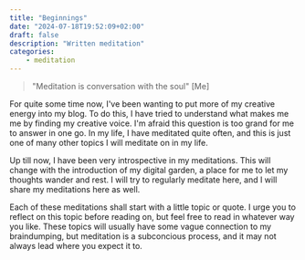 ```yaml
---
title: "Beginnings"
date: "2024-07-18T19:52:09+02:00"
draft: false
description: "Written meditation"
categories: 
    - meditation
---
```


> "Meditation is conversation with the soul" [Me]

For quite some time now, I've been wanting to put more of my creative energy into my blog. To do this, I have tried to understand what makes me me by finding my creative voice. I'm afraid this question is too grand for me to answer in one go. In my life, I have meditated quite often, and this is just one of many other topics I will meditate on in my life. 

Up till now, I have been very introspective in my meditations. This will change with the introduction of my digital garden, a place for me to let my thoughts wander and rest. I will try to regularly meditate here, and I will share my meditations here as well. 

Each of these meditations shall start with a little topic or quote. I urge you to reflect on this topic before reading on, but feel free to read in whatever way you like. These topics will usually have some vague connection to my braindumping, but meditation is a subconcious process, and it may not always lead where you expect it to. 



